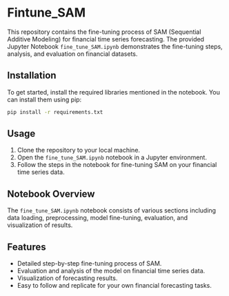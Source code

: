 # Fintune_SAM
This repository contains the fine-tuning process of SAM (Sequential Additive Modeling) for financial time series forecasting. The provided Jupyter Notebook `fine_tune_SAM.ipynb` demonstrates the fine-tuning steps, analysis, and evaluation on financial datasets.

## Installation

To get started, install the required libraries mentioned in the notebook. You can install them using pip:

```bash
pip install -r requirements.txt
```

## Usage

1. Clone the repository to your local machine.
2. Open the `fine_tune_SAM.ipynb` notebook in a Jupyter environment.
3. Follow the steps in the notebook for fine-tuning SAM on your financial time series data.

## Notebook Overview

The `fine_tune_SAM.ipynb` notebook consists of various sections including data loading, preprocessing, model fine-tuning, evaluation, and visualization of results.

## Features

- Detailed step-by-step fine-tuning process of SAM.
- Evaluation and analysis of the model on financial time series data.
- Visualization of forecasting results.
- Easy to follow and replicate for your own financial forecasting tasks.
